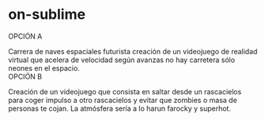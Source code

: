 # on-sublime
OPCIÓN A<br>

Carrera de naves espaciales futurista creación de un videojuego de realidad virtual que acelera de velocidad según avanzas no hay carretera sólo neones en el espacio. 
<br>
OPCIÓN B<br>

Creación de un videojuego que consista en saltar desde un rascacielos para coger impulso a otro rascacielos y evitar que zombies o masa de personas te cojan. La atmósfera sería a lo harun farocky y superhot.
